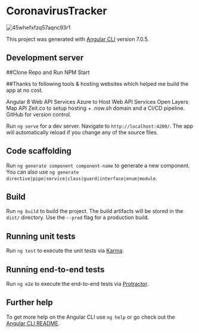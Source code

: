# CoronavirusTracker

![45whefxfzq57aqnc93r1](https://res.cloudinary.com/practicaldev/image/fetch/s--mC367WFD--/c_imagga_scale,f_auto,fl_progressive,h_420,q_auto,w_1000/https://dev-to-uploads.s3.amazonaws.com/i/45whefxfzq57aqnc93r1.png)

This project was generated with [Angular CLI](https://github.com/angular/angular-cli) version 7.0.5.

## Development server

##Clone Repo and Run NPM Start

##Thanks to following tools & hosting websites which helped me build the app at no cost.

Angular 8
Web API Services
Azure to Host Web API Services
Open Layers Map API
Zeit.co to setup hosting + .now.sh domain and a CI/CD pipeline.
GitHub for version control.

Run `ng serve` for a dev server. Navigate to `http://localhost:4200/`. The app will automatically reload if you change any of the source files.

## Code scaffolding

Run `ng generate component component-name` to generate a new component. You can also use `ng generate directive|pipe|service|class|guard|interface|enum|module`.

## Build

Run `ng build` to build the project. The build artifacts will be stored in the `dist/` directory. Use the `--prod` flag for a production build.

## Running unit tests

Run `ng test` to execute the unit tests via [Karma](https://karma-runner.github.io).

## Running end-to-end tests

Run `ng e2e` to execute the end-to-end tests via [Protractor](http://www.protractortest.org/).

## Further help

To get more help on the Angular CLI use `ng help` or go check out the [Angular CLI README](https://github.com/angular/angular-cli/blob/master/README.md).
